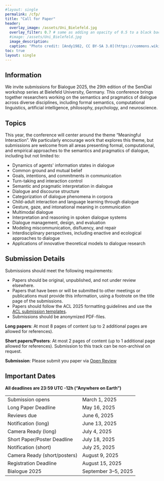 ```yaml
---
#layout: single
permalink: /cfp/
title: "Call for Paper"
header:
  overlay_image: /assets/Uni_Bielefeld.jpg
  overlay_filter: 0.7 # same as adding an opacity of 0.5 to a black background
  #image: /assets/Uni_Bielefeld.jpg
  image_description: 
  caption: "Photo credit: [Andy1982, CC BY-SA 3.0](https://commons.wikimedia.org/wiki/File:Uni_Bielefeld.jpg) via Wikimedia Commons"
toc: true
layout: single
---
```



## Information

We invite submissions for Bialogue 2025, the 29th edition of the SemDial workshop series at Bielefeld University, Germany. This conference brings together researchers working on the semantics and pragmatics of dialogue across diverse disciplines, including formal semantics, computational linguistics, artificial intelligence, philosophy, psychology, and neuroscience.


## Topics

This year, the conference will center around the theme “Meaningful Interaction”. We particularly encourage work that explores this theme, but submissions are welcome from all areas presenting formal, computational, and empirical approaches to the semantics and pragmatics of dialogue, including but not limited to:

- Dynamics of agents' information states in dialogue
- Common ground and mutual belief
- Goals, intentions, and commitments in communication
- Turn-taking and interaction control
- Semantic and pragmatic interpretation in dialogue
- Dialogue and discourse structure
- Categorization of dialogue phenomena in corpora
- Child-adult interaction and language learning through dialogue
- Gesture, gaze, and intonational meaning in communication
- Multimodal dialogue
- Interpretation and reasoning in spoken dialogue systems
- Dialogue management, design, and evaluation
- Modeling miscommunication, disfluency, and repair
- Interdisciplinary perspectives, including enactive and ecological approaches to dialogue
- Applications of innovative theoretical models to dialogue research


## Submission Details

Submissions should meet the following requirements: 
  - Papers should be original, unpublished, and not under review elsewhere.
  - Papers that have been or will be submitted to other meetings or publications must provide this information, using a footnote on the title page of the submissions.
  - Papers should follow the ACL 2025 formatting guidelines and use the [ACL submission templates](https://github.com/acl-org/acl-style-files/).
  - Submissions should be anonymized PDF-files.

**Long papers**: At most 8 pages of content (up to 2 additional pages are allowed for references).

**Short papers/Posters**: At most 2 pages of content (up to 1 additional page allowed for references). Submission to this track can be non-archival on request.

**Submission**: Please submit you paper via [Open Review](https://openreview.net/group?id=SemDial.org/2025/Bialogue)


## Important Dates

**All deadlines are 23:59 UTC -12h (“Anywhere on Earth”)**

|                             |                     | 
| --------------------------- | ------------------- |
| Submission opens            | March 1, 2025       |
| Long Paper Deadline         | May 16, 2025        |
| Reviews due                 | June 6, 2025        |
| Notification (long)         | June 13, 2025       |
| Camera Ready (long)         | July 4, 2025        |
| Short Paper/Poster Deadline | July 18, 2025       |
| Notification (short)        | July 25, 2025       |
| Camera Ready (short/posters)| August 9, 2025      |
| Registration Deadline       | August 15, 2025     |
| Bialogue 2025               | September 3–5, 2025 |
